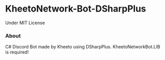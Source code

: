# KheetoNetwork-Bot-DSharpPlus
Under MIT License

### About
C# Discord Bot made by Kheeto using DSharpPlus. 
KheetoNetworkBot.LIB is required!
